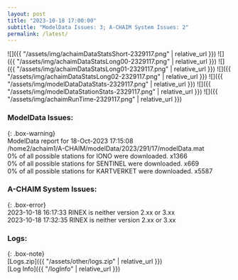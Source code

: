 ```yaml
---
layout: post
title: "2023-10-18 17:00:00"
subtitle: "ModelData Issues: 3; A-CHAIM System Issues: 2"
permalink: /latest/
---
```


![]({{ "/assets/img/achaimDataStatsShort-2329117.png" | relative_url }})
![]({{ "/assets/img/achaimDataStatsLong00-2329117.png" | relative_url }})
![]({{ "/assets/img/achaimDataStatsLong01-2329117.png" | relative_url }})
![]({{ "/assets/img/achaimDataStatsLong02-2329117.png" | relative_url }})
![]({{ "/assets/img/modelDataDataStats-2329117.png" | relative_url }})
![]({{ "/assets/img/modelDataStationStats-2329117.png" | relative_url }})
![]({{ "/assets/img/achaimRunTime-2329117.png" | relative_url }})


### ModelData Issues:  
  
{: .box-warning}  
 ModelData report for 18-Oct-2023 17:15:08   
 /home2/achaim1/A-CHAIM/modelData/2023/291/17/modelData.mat   
 0% of all possible stations for IONO were downloaded. x1366   
 0% of all possible stations for SENTINEL were downloaded. x669   
 0% of all possible stations for KARTVERKET were downloaded. x5587   
  
### A-CHAIM System Issues:  
  
{: .box-error}  
2023-10-18 16:17:33 RINEX is neither version 2.xx or 3.xx  
2023-10-18 17:32:35 RINEX is neither version 2.xx or 3.xx  

### Logs:  
  
{: .box-note}  
[Logs.zip]({{ "/assets/other/logs.zip" | relative_url }})  
[Log Info]({{ "/logInfo" | relative_url }})  
